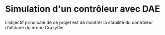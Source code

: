 # Simulation d'un contrôleur avec DAE
L’objectif principale de ce projet est de montrer la stabilité du contrôleur d’altitude du drone Crazyflie.
